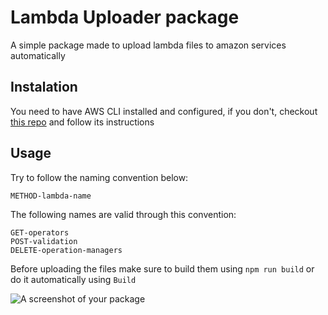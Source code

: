 # Lambda Uploader package

A simple package made to upload lambda files to amazon services automatically

## Instalation
You need to have AWS CLI installed and configured, if you don't, checkout [this repo](https://github.com/awslabs/aws-shell) and follow its instructions

## Usage
Try to follow the naming convention below:

```
METHOD-lambda-name
```

The following names are valid through this convention:

```
GET-operators
POST-validation
DELETE-operation-managers
```

Before uploading the files make sure to build them using `npm run build` or do it automatically using `Build`

![A screenshot of your package](https://f.cloud.github.com/assets/69169/2290250/c35d867a-a017-11e3-86be-cd7c5bf3ff9b.gif)
